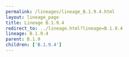```yaml
---
permalink: /lineages/lineage_B.1.9.4.html
layout: lineage_page
title: Lineage B.1.9.4
redirect_to: ../lineage.html?lineage=B.1.9.4
lineage: B.1.9.4
parent: B.1.9
children: ['B.1.9.4']
---
```

